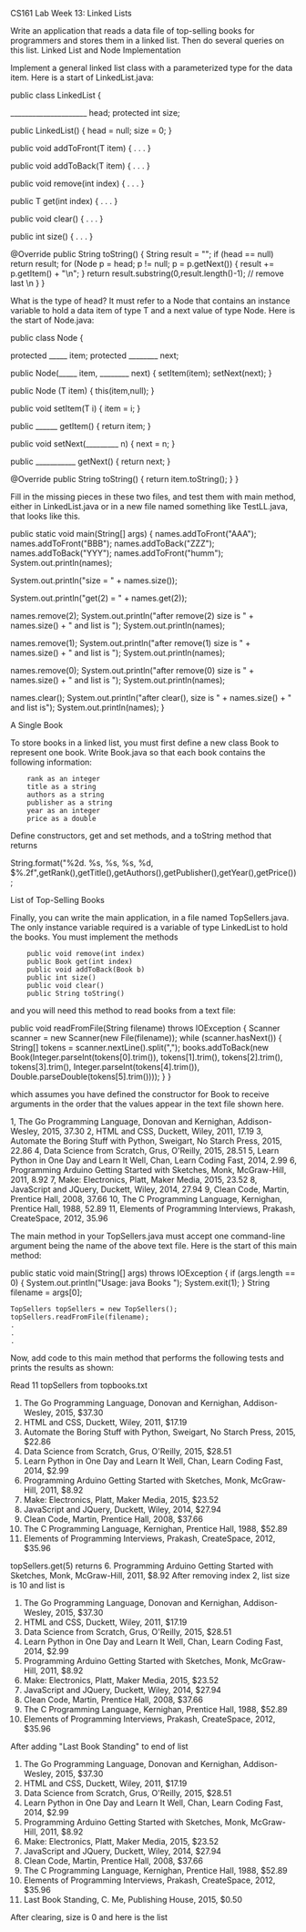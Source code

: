 
CS161 Lab Week 13: Linked Lists

Write an application that reads a data file of top-selling books for programmers and stores them in a linked list. Then do several queries on this list.
Linked List and Node Implementation

Implement a general linked list class with a parameterized type for the data item. Here is a start of LinkedList.java:

public class LinkedList<T> {

   _____________________ head;
   protected int size;

   public LinkedList() {
      head = null;
      size = 0;
   }

   public void addToFront(T item) {
      .
      .
      .
   }

   public void addToBack(T item) {
      .
      .
      .
   }


   public void remove(int index) {
      .
      .
      .
   }

   public T get(int index) {
      .
      .
      .
   }

   public void clear() {
      .
      .
      .
   }

   public int size() {
      .
      .
      .
   }

   @Override
   public String toString() {
      String result = "";
      if (head == null)
         return result;
      for (Node<T> p = head; p != null; p = p.getNext()) {
         result += p.getItem() + "\n";
      }
     return result.substring(0,result.length()-1); // remove last \n
   }
}

What is the type of head? It must refer to a Node that contains an instance variable to hold a data item of type T and a next value of type Node<T>. Here is the start of Node.java:

public class Node<T> {

   protected _____ item;
   protected ________  next;

   public Node(_____ item, ________ next) {
      setItem(item);
      setNext(next);
   }

   public Node (T item) {
      this(item,null);
   }

   public void setItem(T i) {
      item = i;
   }

   public ______ getItem() {
      return item;
   }

   public void setNext(_________ n) {
      next = n;
   }

   public ___________ getNext() {
      return next;
   }

   @Override
   public String toString() {
      return item.toString();
   }
}

Fill in the missing pieces in these two files, and test them with main method, either in LinkedList.java or in a new file named something like TestLL.java, that looks like this.

public static void main(String[] args) {
   names.addToFront("AAA");
   names.addToFront("BBB");
   names.addToBack("ZZZ");
   names.addToBack("YYY");
   names.addToFront("humm");
   System.out.println(names);

   System.out.println("size = " + names.size());

   System.out.println("get(2) = " + names.get(2));

   names.remove(2);
   System.out.println("after remove(2) size is " + names.size() + " and list is ");
   System.out.println(names);

   names.remove(1);
   System.out.println("after remove(1) size is " + names.size() + " and list is ");
   System.out.println(names);

   names.remove(0);
   System.out.println("after remove(0) size is " + names.size() + " and list is ");
   System.out.println(names);

   names.clear();
   System.out.println("after clear(), size is " + names.size() + " and list is");
   System.out.println(names);
}

A Single Book

To store books in a linked list, you must first define a new class Book to represent one book. Write Book.java so that each book contains the following information:

        rank as an integer
        title as a string
        authors as a string
        publisher as a string
        year as an integer
        price as a double

Define constructors, get and set methods, and a toString method that returns

String.format("%2d. %s, %s, %s, %d, $%.2f",getRank(),getTitle(),getAuthors(),getPublisher(),getYear(),getPrice());

List of Top-Selling Books

Finally, you can write the main application, in a file named TopSellers.java. The only instance variable required is a variable of type LinkedList<Book> to hold the books. You must implement the methods

        public void remove(int index)
        public Book get(int index)
        public void addToBack(Book b)
        public int size()
        public void clear()
        public String toString()

and you will need this method to read books from a text file:

public void readFromFile(String filename) throws IOException {
    Scanner scanner = new Scanner(new File(filename));
    while (scanner.hasNext()) {
         String[] tokens = scanner.nextLine().split(",");
         books.addToBack(new Book(Integer.parseInt(tokens[0].trim()),
                                  tokens[1].trim(),
                                  tokens[2].trim(),
                                  tokens[3].trim(),
                                  Integer.parseInt(tokens[4].trim()),
                                  Double.parseDouble(tokens[5].trim())));
    }
}

which assumes you have defined the constructor for Book to receive arguments in the order that the values appear in the text file shown here.

1, The Go Programming Language, Donovan and Kernighan, Addison-Wesley, 2015, 37.30
2, HTML and CSS, Duckett, Wiley, 2011, 17.19
3, Automate the Boring Stuff with Python, Sweigart, No Starch Press, 2015, 22.86
4, Data Science from Scratch, Grus, O'Reilly, 2015, 28.51
5, Learn Python in One Day and Learn It Well, Chan, Learn Coding Fast, 2014, 2.99
6, Programming Arduino Getting Started with Sketches, Monk, McGraw-Hill, 2011, 8.92
7, Make: Electronics, Platt, Maker Media, 2015, 23.52
8, JavaScript and JQuery, Duckett, Wiley, 2014, 27.94
9, Clean Code, Martin, Prentice Hall, 2008, 37.66
10, The C Programming Language, Kernighan, Prentice Hall, 1988, 52.89
11, Elements of Programming Interviews, Prakash, CreateSpace, 2012, 35.96

The main method in your TopSellers.java must accept one command-line argument being the name of the above text file. Here is the start of this main method:

public static void main(String[] args) throws IOException {
    if (args.length == 0) {
        System.out.println("Usage: java Books <list of books>");
        System.exit(1);
    }
    String filename = args[0];

    TopSellers topSellers = new TopSellers();
    topSellers.readFromFile(filename);
    .
    .
    .

Now, add code to this main method that performs the following tests and prints the results as shown:

 Read 11 topSellers from topbooks.txt
 1. The Go Programming Language, Donovan and Kernighan, Addison-Wesley, 2015, $37.30
 2. HTML and CSS, Duckett, Wiley, 2011, $17.19
 3. Automate the Boring Stuff with Python, Sweigart, No Starch Press, 2015, $22.86
 4. Data Science from Scratch, Grus, O'Reilly, 2015, $28.51
 5. Learn Python in One Day and Learn It Well, Chan, Learn Coding Fast, 2014, $2.99
 6. Programming Arduino Getting Started with Sketches, Monk, McGraw-Hill, 2011, $8.92
 7. Make: Electronics, Platt, Maker Media, 2015, $23.52
 8. JavaScript and JQuery, Duckett, Wiley, 2014, $27.94
 9. Clean Code, Martin, Prentice Hall, 2008, $37.66
10. The C Programming Language, Kernighan, Prentice Hall, 1988, $52.89
11. Elements of Programming Interviews, Prakash, CreateSpace, 2012, $35.96

topSellers.get(5) returns  6. Programming Arduino Getting Started with Sketches, Monk, McGraw-Hill, 2011, $8.92
After removing index 2, list size is 10 and list is
 1. The Go Programming Language, Donovan and Kernighan, Addison-Wesley, 2015, $37.30
 2. HTML and CSS, Duckett, Wiley, 2011, $17.19
 4. Data Science from Scratch, Grus, O'Reilly, 2015, $28.51
 5. Learn Python in One Day and Learn It Well, Chan, Learn Coding Fast, 2014, $2.99
 6. Programming Arduino Getting Started with Sketches, Monk, McGraw-Hill, 2011, $8.92
 7. Make: Electronics, Platt, Maker Media, 2015, $23.52
 8. JavaScript and JQuery, Duckett, Wiley, 2014, $27.94
 9. Clean Code, Martin, Prentice Hall, 2008, $37.66
10. The C Programming Language, Kernighan, Prentice Hall, 1988, $52.89
11. Elements of Programming Interviews, Prakash, CreateSpace, 2012, $35.96

After adding "Last Book Standing" to end of list
 1. The Go Programming Language, Donovan and Kernighan, Addison-Wesley, 2015, $37.30
 2. HTML and CSS, Duckett, Wiley, 2011, $17.19
 4. Data Science from Scratch, Grus, O'Reilly, 2015, $28.51
 5. Learn Python in One Day and Learn It Well, Chan, Learn Coding Fast, 2014, $2.99
 6. Programming Arduino Getting Started with Sketches, Monk, McGraw-Hill, 2011, $8.92
 7. Make: Electronics, Platt, Maker Media, 2015, $23.52
 8. JavaScript and JQuery, Duckett, Wiley, 2014, $27.94
 9. Clean Code, Martin, Prentice Hall, 2008, $37.66
10. The C Programming Language, Kernighan, Prentice Hall, 1988, $52.89
11. Elements of Programming Interviews, Prakash, CreateSpace, 2012, $35.96
99. Last Book Standing, C. Me, Publishing House, 2015, $0.50

After clearing, size is 0 and here is the list


